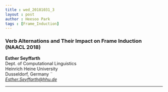 ```yaml
---
title : wed_20181031_3
layout : post
author : Heesoo Park
tags : [Frame_Induction]
---
```


<h3>Verb Alternations and Their Impact on Frame Induction (NAACL 2018)</h3>


<p>

<b>Esther Seyffarth</b><br/>
Dept. of Computational Linguistics<br/>
Heinrich Heine University<br/>
Dusseldorf, Germany ¨<br/>
<em>Esther.Seyffarth@hhu.de</em>





</p>

<hr />
<p>

</p>
